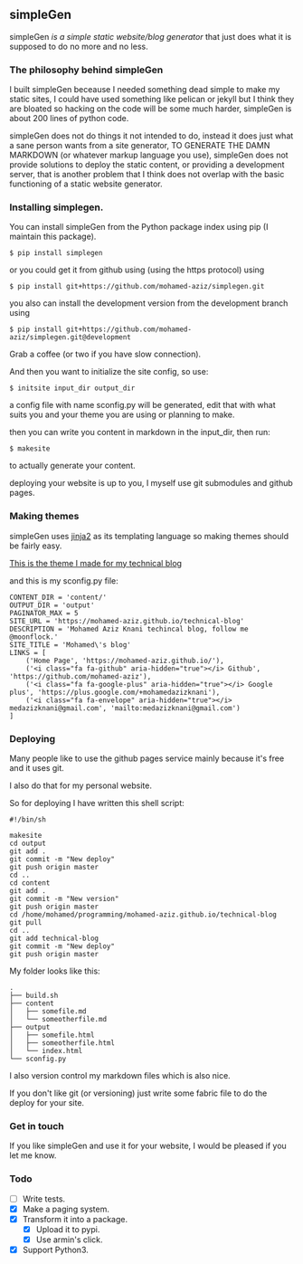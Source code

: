 

## simpleGen

simpleGen *is a simple static website/blog generator* that just does what it is supposed to do no more and no less.

### The philosophy behind simpleGen

I built simpleGen beceause I needed something dead simple to make my static sites, I could have used something like pelican or jekyll but I think they are bloated so hacking on the code will be some much harder, simpleGen is about 200 lines of python code.

simpleGen does not do things it not intended to do, instead it does just what a sane person wants from a site generator, TO GENERATE THE DAMN MARKDOWN (or whatever markup language you use), simpleGen does not provide solutions to deploy the static content, or providing a development server, that is another problem that I think does not overlap with the basic functioning of a static website generator. 

### Installing simplegen.

You can install simpleGen from the Python package index using pip (I maintain this package).
	
	$ pip install simplegen

or you could get it from github using (using the https protocol) using

	$ pip install git+https://github.com/mohamed-aziz/simplegen.git
	
you also can install the development version from the development branch using

	$ pip install git+https://github.com/mohamed-aziz/simplegen.git@development

Grab a coffee (or two if you have slow connection). 

And then you want to initialize the site config, so use:

	$ initsite input_dir output_dir

a config file with name sconfig.py will be generated, edit that with what suits you and your theme
you are using or planning to make.

then you can write you content in markdown in the input_dir, then run:

	$ makesite

to actually generate your content.

deploying your website is up to you, I myself use git submodules and github pages.


### Making themes

simpleGen uses [jinja2](http://jinja.pocoo.org/) as its templating language so making themes should be fairly easy.

[This is the theme I made for my technical blog](https://github.com/mohamed-aziz/simplegen-hyde)

and this is my sconfig.py file:

	CONTENT_DIR = 'content/'
	OUTPUT_DIR = 'output'
	PAGINATOR_MAX = 5
	SITE_URL = 'https://mohamed-aziz.github.io/technical-blog'
	DESCRIPTION = 'Mohamed Aziz Knani techincal blog, follow me @moonflock.'
	SITE_TITLE = 'Mohamed\'s blog'
	LINKS = [
		('Home Page', 'https://mohamed-aziz.github.io/'),
		('<i class="fa fa-github" aria-hidden="true"></i> Github', 'https://github.com/mohamed-aziz'),
		('<i class="fa fa-google-plus" aria-hidden="true"></i> Google plus', 'https://plus.google.com/+mohamedazizknani'),
		('<i class="fa fa-envelope" aria-hidden="true"></i> medazizknani@gmail.com', 'mailto:medazizknani@gmail.com')
	]


### Deploying

Many people like to use the github pages service mainly because it's free and it uses git.

I also do that for my personal website.

So for deploying I have written this shell script:

	#!/bin/sh

	makesite
	cd output
	git add .
	git commit -m "New deploy"
	git push origin master
	cd ..
	cd content
	git add .
	git commit -m "New version"
	git push origin master
	cd /home/mohamed/programming/mohamed-aziz.github.io/technical-blog
	git pull
	cd ..
	git add technical-blog
	git commit -m "New deploy"
	git push origin master

My folder looks like this:

	.
	├── build.sh
	├── content
	│   ├── somefile.md
	│   └── someotherfile.md
	├── output
	│   ├── somefile.html
	│   ├── someotherfile.html
	│   └── index.html
	└── sconfig.py


I also version control my markdown files which is also nice.

If you don't like git (or versioning) just write some fabric file to do the deploy for your site. 


### Get in touch

If you like simpleGen and use it for your website, I would be pleased if you let me know.


### Todo

- [ ] Write tests.
- [X] Make a paging system.
- [X] Transform it into a package.
  - [X] Upload it to pypi.
  - [X] Use armin's click.
- [X] Support Python3.
